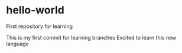 # hello-world
First repository for learning


This is my first commit for learning branches
Excited to learn this new language
